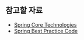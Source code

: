 ## 참고할 자료

- [Spring Core Technologies](https://docs.spring.io/spring-framework/docs/current/reference/html/core.html)
- [Spring Best Practice Code](https://github.com/spring-projects/spring-petclinic)
